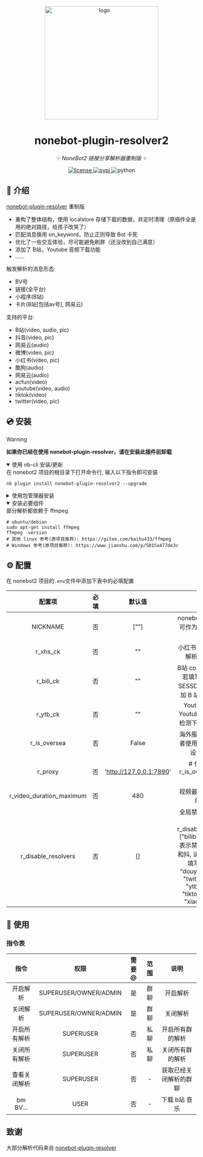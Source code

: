 <div align="center">
    <a href="https://v2.nonebot.dev/store">
    <img src="./.docs/NoneBotPlugin.svg" width="300" alt="logo"></a>
</div>

<div align="center">

# nonebot-plugin-resolver2

_✨ NoneBot2 链接分享解析器重制版 ✨_


<a href="./LICENSE">
    <img src="https://img.shields.io/github/license/fllesser/nonebot-plugin-resolver2.svg" alt="license">
</a>
<a href="https://pypi.python.org/pypi/nonebot-plugin-resolver2">
    <img src="https://img.shields.io/pypi/v/nonebot-plugin-resolver2.svg" alt="pypi">
</a>
<img src="https://img.shields.io/badge/python-3.10+-blue.svg" alt="python">

</div>

## 📖 介绍

[nonebot-plugin-resolver](https://github.com/zhiyu1998/nonebot-plugin-resolver) 重制版
- 重构了整体结构，使用 localstore 存储下载的数据，并定时清理（原插件全是用的绝对路径，给孩子改哭了）
- 匹配消息换用 on_keyword，防止正则导致 Bot 卡死
- 优化了一些交互体验，尽可能避免刷屏（还没改到自己满意）
- 添加了 B站，Youtube 音频下载功能
- ......

触发解析的消息形态:
- BV号
- 链接(全平台)
- 小程序(B站)
- 卡片(B站[包括av号], 网易云)

支持的平台:
- B站(video, audio, pic)
- 抖音(video, pic)
- 网易云(audio)
- 微博(video, pic)
- 小红书(video, pic)
- 酷狗(audio)
- 网易云(audio)
- acfun(video)
- youtube(video, audio)
- tiktok(video)
- twitter(video, pic)

## 💿 安装
> [!Warning]
> **如果你已经在使用 nonebot-plugin-resolver，请在安装此插件前卸载**
    
<details open>
<summary>使用 nb-cli 安装/更新</summary>
在 nonebot2 项目的根目录下打开命令行, 输入以下指令即可安装

    nb plugin install nonebot-plugin-resolver2 --upgrade

</details>

<details>
<summary>使用包管理器安装</summary>
在 nonebot2 项目的插件目录下, 打开命令行, 根据你使用的包管理器, 输入相应的安装命令

<details>
<summary>pip</summary>

    pip install --upgrade nonebot-plugin-resolver2
</details>
<details>
<summary>pdm</summary>

    pdm add nonebot-plugin-resolver2
</details>
<details>
<summary>poetry</summary>

    poetry add nonebot-plugin-resolver2
</details>
<details>
<summary>conda</summary>

    conda install nonebot-plugin-resolver2
</details>

打开 nonebot2 项目根目录下的 `pyproject.toml` 文件, 在 `[tool.nonebot]` 部分追加写入

    plugins = ["nonebot_plugin_resolver2"]

</details>

<details open>
<summary>安装必要组件</summary>
<summary>部分解析都依赖于 ffmpeg</summary>

    # ubuntu/debian
    sudo apt-get install ffmpeg
    ffmpeg -version
    # 其他 linux 参考(原项目推荐): https://gitee.com/baihu433/ffmpeg
    # Windows 参考(原项目推荐): https://www.jianshu.com/p/5015a477de3c
</details>

## ⚙️ 配置

在 nonebot2 项目的`.env`文件中添加下表中的必填配置

| 配置项 | 必填 | 默认值 | 说明 |
|:-----:|:----:|:----:|:----:|
| NICKNAME | 否 | [""] | nonebot2内置配置，可作为解析结果消息的前缀 |
| r_xhs_ck | 否 | "" | 小红书 cookie，想要解析小红书必填|
| r_bili_ck | 否 | "" | B站 cookie, 可不填，若填写，必须含有 SESSDATA 项，可附加 B 站 AI 总结功能 |
| r_ytb_ck | 否 | "" | Youtube cookie, Youtube 视频因人机检测下载失败，需填 |
| r_is_oversea | 否 | False | 海外服务器部署，或者使用了透明代理，设置为 True |
| r_proxy | 否 | 'http://127.0.0.1:7890' | # 代理，仅在 r_is_oversea=False 时生效 |
| r_video_duration_maximum | 否 | 480 | 视频最大解析长度，单位：_秒_ |
| r_disable_resolvers | 否 | [] | 全局禁止的解析，示例 r_disable_resolvers=["bilibili", "douyin"] 表示禁止了哔哩哔哩和抖, 请根据自己需求填写["bilibili", "douyin", "kugou", "twitter", "ncm", "ytb", "acfun", "tiktok", "weibo", "xiaohongshu"] |

## 🎉 使用
### 指令表
| 指令 | 权限 | 需要@ | 范围 | 说明 |
|:-----:|:----:|:----:|:----:|:----:|
| 开启解析 | SUPERUSER/OWNER/ADMIN | 是 | 群聊 | 开启解析 |
| 关闭解析 | SUPERUSER/OWNER/ADMIN | 是 | 群聊 | 关闭解析 |
| 开启所有解析 | SUPERUSER | 否 | 私聊 | 开启所有群的解析 |
| 关闭所有解析 | SUPERUSER | 否 | 私聊 | 关闭所有群的解析 |
| 查看关闭解析 | SUPERUSER | 否 | - | 获取已经关闭解析的群聊 |
| bm BV... | USER | 否 | - | 下载 b站 音乐 |


## 致谢
大部分解析代码来自 [nonebot-plugin-resolver](https://github.com/zhiyu1998/nonebot-plugin-resolver)